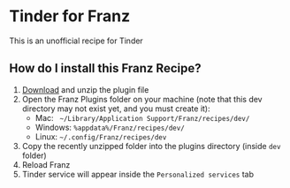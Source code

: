 # Tinder for Franz

This is an unofficial recipe for Tinder

## How do I install this Franz Recipe?

1. [Download](https://github.com/pablovilas/franz-tinder/archive/refs/heads/main.zip) and unzip the plugin file
2. Open the Franz Plugins folder on your machine (note that this dev directory may not exist yet, and you must create it):
    * Mac: ` ~/Library/Application Support/Franz/recipes/dev/`
    * Windows: `%appdata%/Franz/recipes/dev/`
    * Linux: `~/.config/Franz/recipes/dev`
3. Copy the recently unzipped folder into the plugins directory (inside `dev` folder)
4. Reload Franz
5. Tinder service will appear inside the `Personalized services` tab